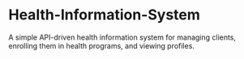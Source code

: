 # Health-Information-System
A simple API-driven health information system for managing clients, enrolling them in health programs, and viewing profiles.
